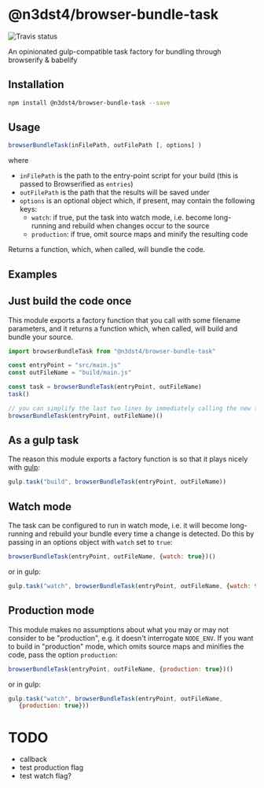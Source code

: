# @n3dst4/browser-bundle-task

![Travis status](https://travis-ci.org/n3dst4/browser-bundle-task.svg)

An opinionated gulp-compatible task factory for bundling through browserify & babelify

## Installation

```sh
npm install @n3dst4/browser-bundle-task --save
```

## Usage

```js
browserBundleTask(inFilePath, outFilePath [, options] )
```

where

* `inFilePath` is the path to the entry-point script for your build (this is passed to Browserified as `entries`)
* `outFilePath` is the path that the results will be saved under
* `options` is an optional object which, if present, may contain the following keys:
   * `watch`: if true, put the task into watch mode, i.e. become long-running and rebuild when changes occur to the source
   * `production`: if true, omit source maps and minify the resulting code

Returns a function, which, when called, will bundle the code.

## Examples

## Just build the code once

This module exports a factory function that you call with some filename parameters, and it returns a function which, when called, will build and bundle your source.

```js
import browserBundleTask from "@n3dst4/browser-bundle-task"

const entryPoint = "src/main.js"
const outFileName = "build/main.js"

const task = browserBundleTask(entryPoint, outFileName)
task()

// you can simplify the last two lines by immediately calling the new task:
browserBundleTask(entryPoint, outFileName)()
```

## As a gulp task

The reason this module exports a factory function is so that it plays nicely with [gulp][gulp]:

```js
gulp.task("build", browserBundleTask(entryPoint, outFileName))
```

## Watch mode

The task can be configured to run in watch mode, i.e. it will become long-running and rebuild your bundle every time a change is detected. Do this by passing in an options object with `watch` set to `true`:

```js
browserBundleTask(entryPoint, outFileName, {watch: true})()
```

or in gulp:
```js
gulp.task("watch", browserBundleTask(entryPoint, outFileName, {watch: true}))
```

## Production mode

This module makes no assumptions about what you may or may not consider to be "production", e.g. it doesn't interrogate `NODE_ENV`. If you want to build in "production" mode, which omits source maps and minifies the code, pass the option `production`:

```js
browserBundleTask(entryPoint, outFileName, {production: true})()
```

or in gulp:
```js
gulp.task("watch", browserBundleTask(entryPoint, outFileName,
   {production: true}))
```



# TODO

* callback
* test production flag
* test watch flag?



[gulp]: http://gulpjs.com/
